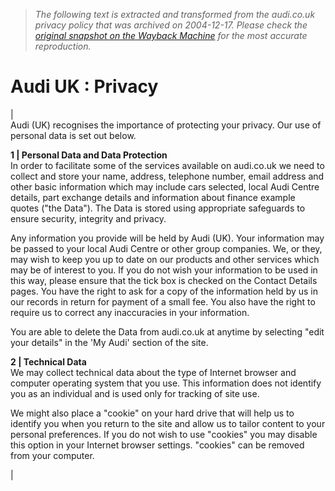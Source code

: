 > *The following text is extracted and transformed from the audi.co.uk privacy policy that was archived on 2004-12-17. Please check the [original snapshot on the Wayback Machine](https://web.archive.org/web/20041217054726id_/http%3A//www.audi.co.uk/privacy.jsp) for the most accurate reproduction.*

# Audi UK : Privacy

|   
Audi (UK) recognises the importance of protecting your privacy. Our use of personal data is set out below.

**1 | Personal Data and Data Protection**  
In order to facilitate some of the services available on audi.co.uk we need to collect and store your name, address, telephone number, email address and other basic information which may include cars selected, local Audi Centre details, part exchange details and information about finance example quotes ("the Data"). The Data is stored using appropriate safeguards to ensure security, integrity and privacy.

Any information you provide will be held by Audi (UK). Your information may be passed to your local Audi Centre or other group companies. We, or they, may wish to keep you up to date on our products and other services which may be of interest to you. If you do not wish your information to be used in this way, please ensure that the tick box is checked on the Contact Details pages. You have the right to ask for a copy of the information held by us in our records in return for payment of a small fee. You also have the right to require us to correct any inaccuracies in your information.

You are able to delete the Data from audi.co.uk at anytime by selecting "edit your details" in the 'My Audi' section of the site.

**2 | Technical Data**  
We may collect technical data about the type of Internet browser and computer operating system that you use. This information does not identify you as an individual and is used only for tracking of site use.

We might also place a "cookie" on your hard drive that will help us to identify you when you return to the site and allow us to tailor content to your personal preferences. If you do not wish to use "cookies" you may disable this option in your Internet browser settings. "cookies" can be removed from your computer. 

| 
